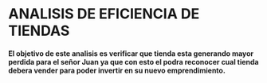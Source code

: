 ﻿# ANALISIS DE EFICIENCIA DE TIENDAS
#### El objetivo de este analisis es verificar que tienda esta generando mayor perdida para el señor Juan ya que con esto el podra reconocer cual tienda debera vender para poder invertir en su nuevo emprendimiento.
